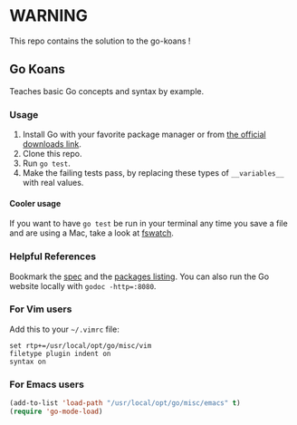 # WARNING

This repo contains the solution to the go-koans !

## Go Koans

Teaches basic Go concepts and syntax by example.

### Usage

  1. Install Go with your favorite package manager or from [the official downloads link](http://code.google.com/p/go/downloads/list).
  2. Clone this repo.
  3. Run `go test`.
  4. Make the failing tests pass, by replacing these types of `__variables__` with real values.

#### Cooler usage

If you want to have `go test` be run in your terminal any time you save a file and
are using a Mac, take a look at [fswatch](http://github.com/sdegutis/fswatch).

### Helpful References

Bookmark the [spec](http://golang.org/ref/spec) and the
[packages listing](http://golang.org/pkg/). You can also
run the Go website locally with `godoc -http=:8080`.

### For Vim users

Add this to your `~/.vimrc` file:

```viml
set rtp+=/usr/local/opt/go/misc/vim
filetype plugin indent on
syntax on
```

### For Emacs users

```lisp
(add-to-list 'load-path "/usr/local/opt/go/misc/emacs" t)
(require 'go-mode-load)
```
